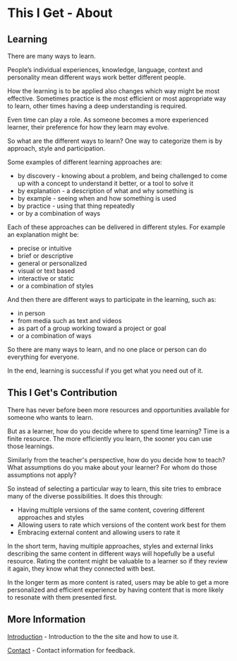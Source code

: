 # This I Get - About

<!-- ## Goal

Be inclusive.
 -->
## Learning
There are many ways to learn.

People’s individual experiences, knowledge, language, context and personality mean different ways work better different people.

How the learning is to be applied also changes which way might be most effective. Sometimes practice is the most efficient or most appropriate way to learn, other times having a deep understanding is required.

Even time can play a role. As someone becomes a more experienced learner, their preference for how they learn may evolve.

So what are the different ways to learn? One way to categorize them is by approach, style and participation.

Some examples of different learning approaches are:

* by discovery - knowing about a problem, and being challenged to come up with a concept to understand it better, or a tool to solve it
* by explanation - a description of what and why something is
* by example - seeing when and how something is used
* by practice - using that thing repeatedly
* or by a combination of ways

Each of these approaches can be delivered in different styles. For example an explanation might be:

* precise or intuitive
* brief or descriptive
* general or personalized
* visual or text based
* interactive or static
* or a combination of styles

And then there are different ways to participate in the learning, such as:

* in person
* from media such as text and videos
* as part of a group working toward a project or goal
* or a combination of ways

So there are many ways to learn, and no one place or person can do everything for everyone.

In the end, learning is successful if you get what you need out of it.


## This I Get's Contribution

There has never before been more resources and opportunities available for someone who wants to learn.

But as a learner, how do you decide where to spend time learning? Time is a finite resource. The more efficiently you learn, the sooner you can use those learnings.

Similarly from the teacher's perspective, how do you decide how to teach? What assumptions do you make about your learner? For whom do those assumptions not apply?

So instead of selecting a particular way to learn, this site tries to embrace many of the diverse possibilities. It does this through:

* Having multiple versions of the same content, covering different approaches and styles
* Allowing users to rate which versions of the content work best for them
* Embracing external content and allowing users to rate it

In the short term, having multiple approaches, styles and external links describing the same content in different ways will hopefully be a useful resource. Rating the content might be valuable to a learner so if they review it again, they know what they connected with best.

In the longer term as more content is rated, users may be able to get a more personalized and efficient experience by having content that is more likely to resonate with them presented first.


## More Information

[Introduction](/introduction) - Introduction to the the site and how to use it.
<!-- 
[Privacy](/privacy) - The privacy policy of www.thisiget.com.

[Copyright](/copyright) - Licensing and copyright information for the site and content.
 -->
[Contact](/contact) - Contact information for feedback.
